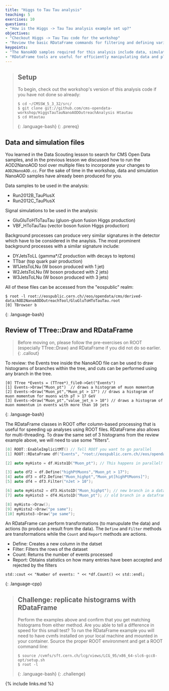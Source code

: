 ```yaml
---
title: "Higgs to Tau Tau analysis"
teaching: 5
exercises: 10
questions:
- "How is the Higgs -> Tau Tau analysis example set up?"
objectives:
- "Checkout Higgs -> Tau Tau code for the workshop"
- "Review the basic RDataFrame commands for filtering and defining variables"
keypoints:
- "The NanoAOD samples required for this analysis include data, simulated signals, and several simulated backgrounds"
- "RDataFrame tools are useful for efficiently manipulating data and plotting histograms."
---
```


>## Setup
>To begin, check out the workshop's version of this analysis code if you have not done so already:
>~~~
>$ cd ~/CMSSW_5_3_32/src/
>$ git clone git://github.com/cms-opendata-workshop/HiggsTauTauNanoAODOutreachAnalysis Htautau
>$ cd Htautau
>~~~
>{: .language-bash}
{: .prereq}

## Data and simulation files

You learned in the Data Scouting lesson to search for CMS Open Data samples, and in the previous lesson we discussed how to
run the AOD2NanoAOD tool over multiple files to incorporate your changes to `AOD2NanoAOD.cc`. For the sake of time in the
workshop, data and simulation NanoAOD samples have already been produced for you. 

Data samples to be used in the analysis:

 * Run2012B_TauPlusX
 * Run2012C_TauPlusX

Signal simulations to be used in the analysis:

 * GluGluToHToTauTau (gluon-gluon fusion Higgs production)
 * VBF_HToTauTau (vector boson fusion Higgs production)

Background processes can produce very similar signatures in the detector which have to be considered in the anaylsis.
The most prominent background processes with a similar signature include:

 * DYJetsToLL (gamma*/Z production with decays to leptons)
 * TTbar (top quark pair production)
 * W1JetsToLNu (W boson produced with 1 jet)
 * W2JetsToLNu (W boson produced with 2 jets)
 * W3JetsToLNu (W boson produced with 3 jets)

All of these files can be accessed from the "eospublic" realm:

~~~
$ root -l root://eospublic.cern.ch//eos/opendata/cms/derived-data/AOD2NanoAODOutreachTool/GluGluToHToTauTau.root
[0] TBrowser b
~~~
{: .language-bash}

## Review of TTree::Draw and RDataFrame

>Before moving on, please follow the pre-exercises on ROOT (especially TTree::Draw) and RDataFrame if you did not do so earlier.
{: .callout}

To review: the Events tree inside the NanoAOD file can be used to draw histograms of branches within the tree, and cuts can be
performed using any branch in the tree. 

~~~
[0] TTree *Events = (TTree*)_file0->Get("Events")
[1] Events->Draw("Muon_pt")  // draws a histogram of muon momentum
[2] Events->Draw("Muon_pt","Muon_pt > 17") // draws a histogram of muon momentum for muons with pT > 17 GeV
[3] Events->Draw("Muon_pt","value_jet_n > 10") // draws a histogram of muon momentum in events with more than 10 jets
~~~
{: .language-bash}

The RDataFrame classes in ROOT offer column-based processing that is useful for speeding up analyses using ROOT files.
RDataFrame also allows for multi-threading. To draw the same set of 3 histograms from the review example above, we
will need to use some "filters".

```cpp
[0] ROOT::EnableImplicitMT() // Tell ROOT you want to go parallel
[1] ROOT::RDataFrame df("Events", "root://eospublic.cern.ch//eos/opendata/cms/derived-data/AOD2NanoAODOutreachTool/GluGluToHToTauTau.root"); //Interface to TTree

[2] auto myHisto = df.Histo1D("Muon_pt"); // This happens in parallel!

[3] auto df2 = df.Define("highPtMuons","Muon_pt > 17");
[4] auto df3 = df2.Define("Muon_highpt","Muon_pt[highPtMuons]");
[5] auto df4 = df3.Filter("nJet > 10");

[6] auto myHisto2 = df3.Histo1D("Muon_highpt"); // new branch in a dataframe without extra cuts
[7] auto myHisto3 = df4.Histo1D("Muon_pt"); // old branch in a dataframe with a new cut applied

[8] myHisto->Draw();
[9] myHisto2->Draw("pe same");
[10] myHisto3->Draw("pe same");
```


An RDataFrame can perform transformations (to manupulate the data) and actions (to produce a result from the data). 
The `Define` and `Filter` methods are transformations while the `Count` and `Report` methods are actions.

 * Define: Creates a new column in the datset 
 * Filter: Filters the rows of the dataset
 * Count: Returns the number of events processed
 * Report: Obtains statistics on how many entries have been accepted and rejected by the filters

~~~
std::cout << "Number of events: " << *df.Count() << std::endl;
~~~
{: .language-cpp}

>## Challenge: replicate histograms with RDataFrame
>
>Perform the examples above and confirm that you get matching histograms from either method.
>Are you able to tell a difference in speed for this small test?
>To run the RDataFrame example you will need to have cvmfs installed on your local machine
>and mounted in your container. Source the proper ROOT environment and get a ROOT command line:
>~~~
>$ source /cvmfs/sft.cern.ch/lcg/views/LCG_95/x86_64-slc6-gcc8-opt/setup.sh
>$ root -l
>~~~
>{: .language-bash}
{: .challenge}

{% include links.md %}


